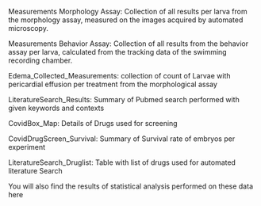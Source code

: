  Measurements Morphology Assay: Collection of all results per larva from the morphology assay, measured on the images acquired by automated microscopy.
 
 Measurements Behavior Assay: Collection of all results from the behavior assay per larva, calculated from the tracking data of the swimming recording chamber.
 
 Edema_Collected_Measurements: collection of count of Larvae with pericardial effusion per treatment from the morphological assay
 
 LiteratureSearch_Results: Summary of Pubmed search performed with given keywords and contexts
 
 CovidBox_Map: Details of Drugs used for screening
 
 CovidDrugScreen_Survival: Summary of Survival rate of embryos per experiment
 
 LiteratureSearch_Druglist: Table with list of drugs used for automated literature Search
 
 You will also find the results of statistical analysis performed on these data here
